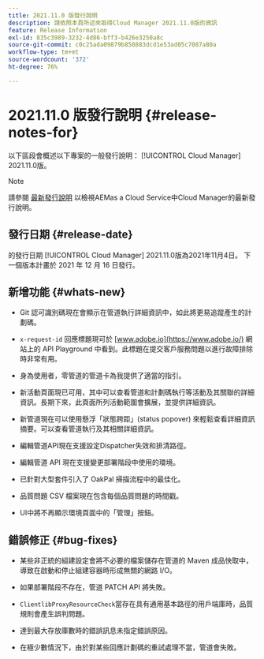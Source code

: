 ```yaml
---
title: 2021.11.0 版發行說明
description: 請依照本頁所述來取得Cloud Manager 2021.11.0版的資訊
feature: Release Information
exl-id: 835c3989-3232-4d86-bff3-b426e3250a8c
source-git-commit: c0c25ada09879b850883dcd1e53ad05c7087a80a
workflow-type: tm+mt
source-wordcount: '372'
ht-degree: 76%

---
```


# 2021.11.0 版發行說明 {#release-notes-for}

以下區段會概述以下專案的一般發行說明： [!UICONTROL Cloud Manager] 2021.11.0版。

>[!NOTE]
>請參閱 [最新發行說明](https://experienceleague.adobe.com/docs/experience-manager-cloud-service/onboarding/getting-access/release-notes-cloud-manager/release-notes-cm-current.html?lang=en#getting-access) 以檢視AEMas a Cloud Service中Cloud Manager的最新發行說明。

## 發行日期 {#release-date}

的發行日期 [!UICONTROL Cloud Manager] 2021.11.0版為2021年11月4日。
下一個版本計畫於 2021 年 12 月 16 日發行。

## 新增功能 {#whats-new}

* Git 認可識別碼現在會顯示在管道執行詳細資訊中，如此將更易追蹤產生的計劃碼。

* `x-request-id` 回應標題現可於 [www.adobe.io](https://www.adobe.io/) 網站上的 API Playground 中看到。此標題在提交客戶服務問題以進行故障排除時非常有用。

* 身為使用者，零管道的管道卡為我提供了適當的指引。

* 新活動頁面現已可用，其中可以查看管道和計劃碼執行等活動及其關聯的詳細資訊。長期下來，此頁面所列活動範圍會擴展，並提供詳細資訊。

* 新管道現在可以使用懸浮「狀態跨距」(status popover) 來輕鬆查看詳細資訊摘要。可以查看管道執行及其相關詳細資訊。

* 編輯管道API現在支援設定Dispatcher失效和排清路徑。

* 編輯管道 API 現在支援變更部署階段中使用的環境。

* 已針對大型套件引入了 OakPal 掃描流程中的最佳化。

* 品質問題 CSV 檔案現在包含每個品質問題的時間戳。

* UI中將不再顯示環境頁面中的「管理」按鈕。

## 錯誤修正 {#bug-fixes}

* 某些非正統的組建設定會將不必要的檔案儲存在管道的 Maven 成品快取中，導致在啟動和停止組建容器時形成無關的網路 I/O。

* 如果部署階段不存在，管道 PATCH API 將失敗。

* `ClientlibProxyResourceCheck`當存在具有通用基本路徑的用戶端庫時，品質規則會產生誤判問題。

* 達到最大存放庫數時的錯誤訊息未指定錯誤原因。

* 在極少數情況下，由於對某些回應計劃碼的重試處理不當，管道會失敗。
